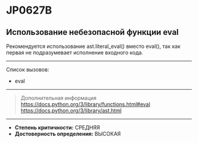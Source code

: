 # JP0627B
## Использование небезопасной функции eval
Рекомендуется использование ast.literal_eval() вместо eval(), так как первая не подразумевает исполнение входного кода.

---
Список вызовов:

* eval

---
> Дополнительная информация
> <https://docs.python.org/3/library/functions.html#eval>
> <https://docs.python.org/3/library/ast.html>
---
* __Степень критичности:__ СРЕДНЯЯ
* __Достоверность определения:__ ВЫСОКАЯ
